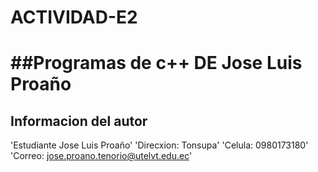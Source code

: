 # ACTIVIDAD-E2
##Programas de c++ DE Jose Luis Proaño
======================================
## Informacion del autor
'Estudiante Jose Luis Proaño'
'Direcxion: Tonsupa'
'Celula: 0980173180'
'Correo: jose.proano.tenorio@utelvt.edu.ec'
